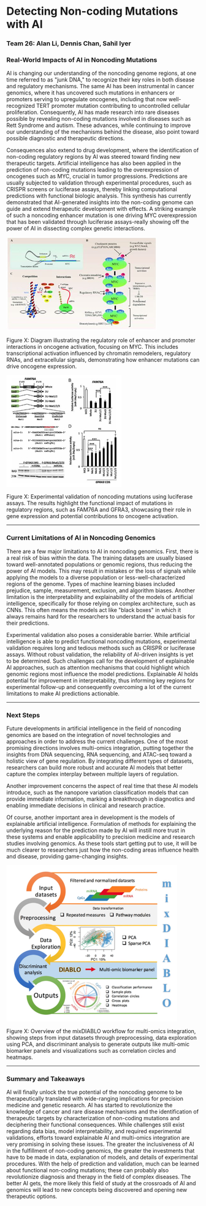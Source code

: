 # Detecting Non-coding Mutations with AI
### Team 26: Alan Li, Dennis Chan, Sahil Iyer



### Real-World Impacts of AI in Noncoding Mutations

AI is changing our understanding of the noncoding genome regions, at one time referred to as "junk DNA," to recognize their key roles in both disease and regulatory mechanisms. The same AI has been instrumental in cancer genomics, where it has uncovered such mutations in enhancers or promoters serving to upregulate oncogenes, including that now well-recognized TERT promoter mutation contributing to uncontrolled cellular proliferation. Consequently, AI has made research into rare diseases possible by revealing non-coding mutations involved in diseases such as Rett Syndrome and autism. These advances, while continuing to improve our understanding of the mechanisms behind the disease, also point toward possible diagnostic and therapeutic directions.

Consequences also extend to drug development, where the identification of non-coding regulatory regions by AI was steered toward finding new therapeutic targets. Artificial intelligence has also been applied in the prediction of non-coding mutations leading to the overexpression of oncogenes such as MYC, crucial in tumor progressions. Predictions are usually subjected to validation through experimental procedures, such as CRISPR screens or luciferase assays, thereby linking computational predictions with functional biologic analysis. This synthesis has currently demonstrated that AI-generated insights into the non-coding genome can guide and extend therapeutic development with effects.
A striking example of such a noncoding enhancer mutation is one driving MYC overexpression that has been validated through luciferase assays-really showing off the power of AI in dissecting complex genetic interactions.

![](image9.1.jpg)

Figure X: Diagram illustrating the regulatory role of enhancer and promoter interactions in oncogene activation, focusing on MYC. This includes transcriptional activation influenced by chromatin remodelers, regulatory RNAs, and extracellular signals, demonstrating how enhancer mutations can drive oncogene expression.

![](image9.2.jpg)

Figure X: Experimental validation of noncoding mutations using luciferase assays. The results highlight the functional impact of mutations in regulatory regions, such as FAM76A and GFRA3, showcasing their role in gene expression and potential contributions to oncogene activation.

---

### Current Limitations of AI in Noncoding Genomics

There are a few major limitations to AI in noncoding genomics. First, there is a real risk of bias within the data. The training datasets are usually biased toward well-annotated populations or genomic regions, thus reducing the power of AI models. This may result in mistakes or the loss of signals while applying the models to a diverse population or less-well-characterized regions of the genome. Types of machine learning biases included prejudice, sample, measurement, exclusion, and algorithm biases. Another limitation is the interpretability and explainability of the models of artificial intelligence, specifically for those relying on complex architecture, such as CNNs. This often means the models act like "black boxes" in which it always remains hard for the researchers to understand the actual basis for their predictions.

Experimental validation also poses a considerable barrier. While artificial intelligence is able to predict functional noncoding mutations, experimental validation requires long and tedious methods such as CRISPR or luciferase assays. Without robust validation, the reliability of AI-driven insights is yet to be determined. Such challenges call for the development of explainable AI approaches, such as attention mechanisms that could highlight which genomic regions most influence the model predictions. Explainable AI holds potential for improvement in interpretability, thus informing key regions for experimental follow-up and consequently overcoming a lot of the current limitations to make AI predictions actionable.

---

### Next Steps

Future developments in artificial intelligence in the field of noncoding genomics are based on the integration of novel technologies and approaches in order to address the current challenges. One of the most promising directions involves multi-omics integration, putting together the insights from DNA sequencing, RNA sequencing, and ATAC-seq toward a holistic view of gene regulation. By integrating different types of datasets, researchers can build more robust and accurate AI models that better capture the complex interplay between multiple layers of regulation.

Another improvement concerns the aspect of real time that these AI models introduce, such as the nanopore variation classification models that can provide immediate information, marking a breakthrough in diagnostics and enabling immediate decisions in clinical and research practice.

Of course, another important area in development is the models of explainable artificial intelligence. Formulation of methods for explaining the underlying reason for the prediction made by AI will instill more trust in these systems and enable applicability to precision medicine and research studies involving genomics. As these tools start getting put to use, it will be much clearer to researchers just how the non-coding areas influence health and disease, providing game-changing insights.

![](image11.1.jpg) 

Figure X: Overview of the mixDIABLO workflow for multi-omics integration, showing steps from input datasets through preprocessing, data exploration using PCA, and discriminant analysis to generate outputs like multi-omic biomarker panels and visualizations such as correlation circles and heatmaps.

---

### Summary and Takeaways 

AI will finally unlock the true potential of the noncoding genome to be therapeutically translated with wide-ranging implications for precision medicine and genetic research. AI has started to revolutionize the knowledge of cancer and rare disease mechanisms and the identification of therapeutic targets by characterization of non-coding mutations and deciphering their functional consequences. While challenges still exist regarding data bias, model interpretability, and required experimental validations, efforts toward explainable AI and multi-omics integration are very promising in solving these issues. The greater the inclusiveness of AI in the fulfillment of non-coding genomics, the greater the investments that have to be made in data, explanation of models, and details of experimental procedures. With the help of prediction and validation, much can be learned about functional non-coding mutations; these can probably also revolutionize diagnosis and therapy in the field of complex diseases. The better AI gets, the more likely this field of study at the crossroads of AI and genomics will lead to new concepts being discovered and opening new therapeutic options.
